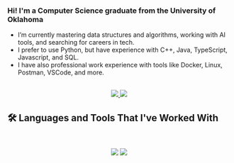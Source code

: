 
### Hi! I'm a Computer Science graduate from the University of Oklahoma

- I’m currently mastering data structures and algorithms, working with AI tools, and searching for careers in tech.
- I prefer to use Python, but have experience with C++, Java, TypeScript, Javascript, and SQL.
- I have also professional work experience with tools like Docker, Linux, Postman, VSCode, and more.

<br>

<div align="center">
  <a href="mailto:mayjspencer@gmail.com.com">
    <img src="https://img.shields.io/badge/Gmail-333333?style=for-the-badge&logo=gmail&logoColor=red" />
  </a>
  <a href="https://www.linkedin.com/in/spencer-j-may/" target="_blank">
    <img src="https://img.shields.io/badge/LinkedIn-0077B5?style=for-the-badge&logo=linkedin&logoColor=white" target="_blank" />
   </a>
</div>

## 🛠️ Languages and Tools That I've Worked With

<br>

<p align="center">
  <img src="https://skillicons.dev/icons?i=java,ts,react,nim,npm,powershell,vscode,windows,linux,mysql,flask" />
  <img src="https://skillicons.dev/icons?i=python,js,git,github,gitlab,postman,cpp,css,html,docker,eclipse" />
</p>
